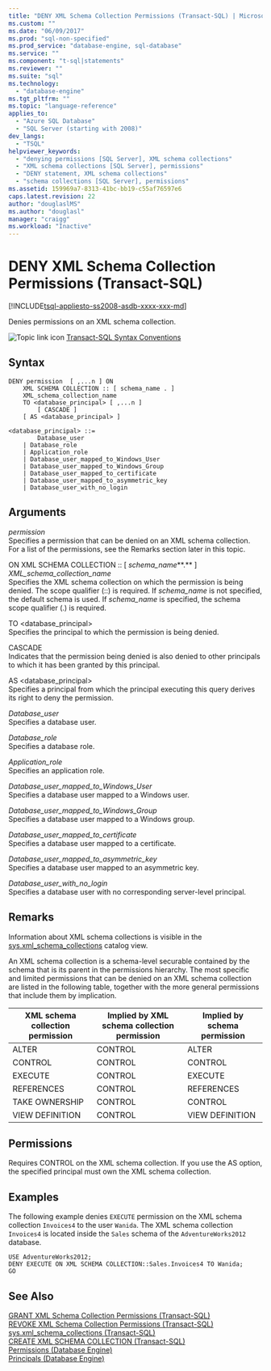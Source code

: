 ```yaml
---
title: "DENY XML Schema Collection Permissions (Transact-SQL) | Microsoft Docs"
ms.custom: ""
ms.date: "06/09/2017"
ms.prod: "sql-non-specified"
ms.prod_service: "database-engine, sql-database"
ms.service: ""
ms.component: "t-sql|statements"
ms.reviewer: ""
ms.suite: "sql"
ms.technology: 
  - "database-engine"
ms.tgt_pltfrm: ""
ms.topic: "language-reference"
applies_to: 
  - "Azure SQL Database"
  - "SQL Server (starting with 2008)"
dev_langs: 
  - "TSQL"
helpviewer_keywords: 
  - "denying permissions [SQL Server], XML schema collections"
  - "XML schema collections [SQL Server], permissions"
  - "DENY statement, XML schema collections"
  - "schema collections [SQL Server], permissions"
ms.assetid: 159969a7-8313-41bc-bb19-c55af76597e6
caps.latest.revision: 22
author: "douglaslMS"
ms.author: "douglasl"
manager: "craigg"
ms.workload: "Inactive"
---
```

# DENY XML Schema Collection Permissions (Transact-SQL)
[!INCLUDE[tsql-appliesto-ss2008-asdb-xxxx-xxx-md](../../includes/tsql-appliesto-ss2008-asdb-xxxx-xxx-md.md)]

  Denies permissions on an XML schema collection.  
  
  
 ![Topic link icon](../../database-engine/configure-windows/media/topic-link.gif "Topic link icon") [Transact-SQL Syntax Conventions](../../t-sql/language-elements/transact-sql-syntax-conventions-transact-sql.md)  
  
## Syntax  
  
```  
DENY permission  [ ,...n ] ON   
    XML SCHEMA COLLECTION :: [ schema_name . ]  
    XML_schema_collection_name  
    TO <database_principal> [ ,...n ]  
        [ CASCADE ]  
    [ AS <database_principal> ]   
  
<database_principal> ::=   
        Database_user   
    | Database_role   
    | Application_role   
    | Database_user_mapped_to_Windows_User   
    | Database_user_mapped_to_Windows_Group   
    | Database_user_mapped_to_certificate   
    | Database_user_mapped_to_asymmetric_key   
    | Database_user_with_no_login  
```  
  
## Arguments  
 *permission*  
 Specifies a permission that can be denied on an XML schema collection. For a list of the permissions, see the Remarks section later in this topic.  
  
 ON XML SCHEMA COLLECTION :: [ *schema_name***.** ] *XML_schema_collection_name*  
 Specifies the XML schema collection on which the permission is being denied. The scope qualifier (::) is required. If *schema_name* is not specified, the default schema is used. If *schema_name* is specified, the schema scope qualifier (.) is required.  
  
 TO \<database_principal>  
 Specifies the principal to which the permission is being denied.  
  
 CASCADE  
 Indicates that the permission being denied is also denied to other principals to which it has been granted by this principal.  
  
 AS \<database_principal>  
 Specifies a principal from which the principal executing this query derives its right to deny the permission.  
  
 *Database_user*  
 Specifies a database user.  
  
 *Database_role*  
 Specifies a database role.  
  
 *Application_role*  
 Specifies an application role.  
  
 *Database_user_mapped_to_Windows_User*  
 Specifies a database user mapped to a Windows user.  
  
 *Database_user_mapped_to_Windows_Group*  
 Specifies a database user mapped to a Windows group.  
  
 *Database_user_mapped_to_certificate*  
 Specifies a database user mapped to a certificate.  
  
 *Database_user_mapped_to_asymmetric_key*  
 Specifies a database user mapped to an asymmetric key.  
  
 *Database_user_with_no_login*  
 Specifies a database user with no corresponding server-level principal.  
  
## Remarks  
 Information about XML schema collections is visible in the [sys.xml_schema_collections](../../relational-databases/system-catalog-views/sys-xml-schema-collections-transact-sql.md) catalog view.  
  
 An XML schema collection is a schema-level securable contained by the schema that is its parent in the permissions hierarchy. The most specific and limited permissions that can be denied on an XML schema collection are listed in the following table, together with the more general permissions that include them by implication.  
  
|XML schema collection permission|Implied by XML schema collection permission|Implied by schema permission|  
|--------------------------------------|-------------------------------------------------|----------------------------------|  
|ALTER|CONTROL|ALTER|  
|CONTROL|CONTROL|CONTROL|  
|EXECUTE|CONTROL|EXECUTE|  
|REFERENCES|CONTROL|REFERENCES|  
|TAKE OWNERSHIP|CONTROL|CONTROL|  
|VIEW DEFINITION|CONTROL|VIEW DEFINITION|  
  
## Permissions  
 Requires CONTROL on the XML schema collection. If you use the AS option, the specified principal must own the XML schema collection.  
  
## Examples  
 The following example denies `EXECUTE` permission on the XML schema collection `Invoices4` to the user `Wanida`. The XML schema collection `Invoices4` is located inside the `Sales` schema of the `AdventureWorks2012` database.  
  
```  
USE AdventureWorks2012;  
DENY EXECUTE ON XML SCHEMA COLLECTION::Sales.Invoices4 TO Wanida;  
GO  
```  
  
## See Also  
 [GRANT XML Schema Collection Permissions &#40;Transact-SQL&#41;](../../t-sql/statements/grant-xml-schema-collection-permissions-transact-sql.md)   
 [REVOKE XML Schema Collection Permissions &#40;Transact-SQL&#41;](../../t-sql/statements/revoke-xml-schema-collection-permissions-transact-sql.md)   
 [sys.xml_schema_collections &#40;Transact-SQL&#41;](../../relational-databases/system-catalog-views/sys-xml-schema-collections-transact-sql.md)   
 [CREATE XML SCHEMA COLLECTION &#40;Transact-SQL&#41;](../../t-sql/statements/create-xml-schema-collection-transact-sql.md)   
 [Permissions &#40;Database Engine&#41;](../../relational-databases/security/permissions-database-engine.md)   
 [Principals &#40;Database Engine&#41;](../../relational-databases/security/authentication-access/principals-database-engine.md)  
  
  

